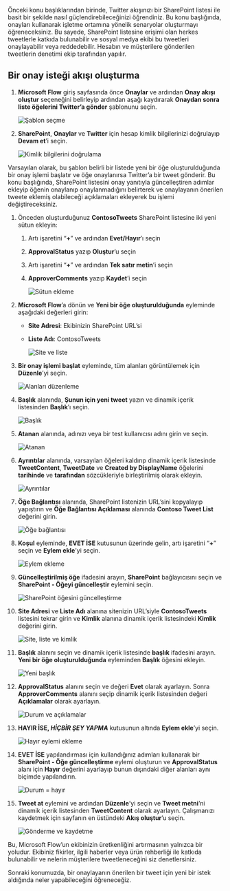 Önceki konu başlıklarından birinde, Twitter akışınızı bir SharePoint listesi ile basit bir şekilde nasıl güçlendirebileceğinizi öğrendiniz. Bu konu başlığında, onayları kullanarak işletme ortamına yönelik senaryolar oluşturmayı öğreneceksiniz. Bu sayede, SharePoint listesine erişimi olan herkes tweetlerle katkıda bulunabilir ve sosyal medya ekibi bu tweetleri onaylayabilir veya reddedebilir. Hesabın ve müşterilere gönderilen tweetlerin denetimi ekip tarafından yapılır. 

## <a name="create-an-approval-request-flow"></a>Bir onay isteği akışı oluşturma
1. **Microsoft Flow** giriş sayfasında önce **Onaylar** ve ardından **Onay akışı oluştur** seçeneğini belirleyip ardından aşağı kaydırarak **Onaydan sonra liste öğelerini Twitter’a gönder** şablonunu seçin. 
   
    ![Şablon seçme](./media/learning-approval-center/create-approval.png)
2. **SharePoint**, **Onaylar** ve **Twitter** için hesap kimlik bilgilerinizi doğrulayıp **Devam et**’i seçin. 
   
    ![Kimlik bilgilerini doğrulama](./media/learning-approval-center/verify-credentials.png)

Varsayılan olarak, bu şablon belirli bir listede yeni bir öğe oluşturulduğunda bir onay işlemi başlatır ve öğe onaylanırsa Twitter’a bir tweet gönderir. Bu konu başlığında, SharePoint listesini onay yanıtıyla güncelleştiren adımlar ekleyip öğenin onaylanıp onaylanmadığını belirterek ve onaylayanın önerilen tweete eklemiş olabileceği açıklamaları ekleyerek bu işlemi değiştireceksiniz. 

1. Önceden oluşturduğunuz **ContosoTweets** SharePoint listesine iki yeni sütun ekleyin:
   
   1. Artı işaretini “**+**” ve ardından **Evet/Hayır**’ı seçin
   2. **ApprovalStatus** yazıp **Oluştur**’u seçin
   3. Artı işaretini “**+**” ve ardından **Tek satır metin**’i seçin
   4. **ApproverComments** yazıp **Kaydet**’i seçin
      
      ![Sütun ekleme](./media/learning-approval-center/new-columns.png)
2. **Microsoft Flow**’a dönün ve **Yeni bir öğe oluşturulduğunda** eyleminde aşağıdaki değerleri girin:
   
   * **Site Adresi**: Ekibinizin SharePoint URL’si
   * **Liste Adı**: ContosoTweets
     
     ![Site ve liste](./media/learning-approval-center/site-address.png)
3. **Bir onay işlemi başlat** eyleminde, tüm alanları görüntülemek için **Düzenle**’yi seçin. 
   
    ![Alanları düzenleme](./media/learning-approval-center/edit-all-fields.png)
4. **Başlık** alanında, **Şunun için yeni tweet** yazın ve dinamik içerik listesinden **Başlık**’ı seçin. 
   
    ![Başlık](./media/learning-approval-center/tweet-title.png)
5. **Atanan** alanında, adınızı veya bir test kullanıcısı adını girin ve seçin. 
   
    ![Atanan](./media/learning-approval-center/tweet-assigned-to.png)
6. **Ayrıntılar** alanında, varsayılan öğeleri kaldırıp dinamik içerik listesinde **TweetContent**, **TweetDate** ve **Created by DisplayName** öğelerini **tarihinde** ve **tarafından** sözcükleriyle birleştirilmiş olarak ekleyin. 
   
    ![Ayrıntılar](./media/learning-approval-center/tweet-details.png)
7. **Öğe Bağlantısı** alanında, SharePoint listenizin URL’sini kopyalayıp yapıştırın ve **Öğe Bağlantısı Açıklaması** alanında **Contoso Tweet List** değerini girin. 
   
    ![Öğe bağlantısı](./media/learning-approval-center/tweet-item-link.png)
8. **Koşul** eyleminde, **EVET İSE** kutusunun üzerinde gelin, artı işaretini “**+**” seçin ve **Eylem ekle**’yi seçin. 
   
    ![Eylem ekleme](./media/learning-approval-center/add-an-action.png)
9. **Güncelleştirilmiş öğe** ifadesini arayın, **SharePoint** bağlayıcısını seçin ve **SharePoint - Öğeyi güncelleştir** eylemini seçin.
   
    ![SharePoint öğesini güncelleştirme](./media/learning-approval-center/update-item.png)
10. **Site Adresi** ve **Liste Adı** alanına sitenizin URL’siyle **ContosoTweets** listesini tekrar girin ve **Kimlik** alanına dinamik içerik listesindeki **Kimlik** değerini girin. 
    
     ![Site, liste ve kimlik](./media/learning-approval-center/address-list-id.png)
11. **Başlık** alanını seçin ve dinamik içerik listesinde **başlık** ifadesini arayın. **Yeni bir öğe oluşturulduğunda** eyleminden **Başlık** öğesini ekleyin. 
    
     ![Yeni başlık](./media/learning-approval-center/add-title.png)
12. **ApprovalStatus** alanını seçin ve değeri **Evet** olarak ayarlayın. Sonra **ApproverComments** alanını seçip dinamik içerik listesinden değeri **Açıklamalar** olarak ayarlayın. 
    
     ![Durum ve açıklamalar](./media/learning-approval-center/approver-status.png)
13. **HAYIR İSE, *HİÇBİR ŞEY YAPMA*** kutusunun altında **Eylem ekle**’yi seçin.
    
     ![Hayır eylemi ekleme](./media/learning-approval-center/add-a-no-action.png)
14. **EVET İSE** yapılandırması için kullandığınız adımları kullanarak bir **SharePoint - Öğe güncelleştirme** eylemi oluşturun ve **ApprovalStatus** alanı için **Hayır** değerini ayarlayıp bunun dışındaki diğer alanları aynı biçimde yapılandırın. 
    
     ![Durum = hayır](./media/learning-approval-center/status-no.png)
15. **Tweet at** eylemini ve ardından **Düzenle**’yi seçin ve **Tweet metni**’ni dinamik içerik listesinden **TweetContent** olarak ayarlayın.  Çalışmanızı kaydetmek için sayfanın en üstündeki **Akış oluştur**’u seçin. 
    
     ![Gönderme ve kaydetme](./media/learning-approval-center/post-tweet.png)

Bu, Microsoft Flow’un ekibinizin üretkenliğini artırmasının yalnızca bir yoludur. Ekibiniz fikirler, ilgili haberler veya ürün rehberliği ile katkıda bulunabilir ve nelerin müşterilere tweetleneceğini siz denetlersiniz.

Sonraki konumuzda, bir onaylayanın önerilen bir tweet için yeni bir istek aldığında neler yapabileceğini öğreneceğiz. 

